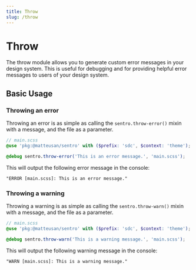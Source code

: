 ```yaml
---
title: Throw
slug: /throw
---
```


# Throw
The throw module allows you to generate custom error messages in your design system. This is useful for debugging and for providing helpful error messages to users of your design system.

## Basic Usage
### Throwing an error
Throwing an error is as simple as calling the `sentro.throw-error()` mixin with a message, and the file as a parameter.

```scss
// main.scss
@use 'pkg:@matteusan/sentro' with ($prefix: 'sdc', $context: 'theme');

@debug sentro.throw-error('This is an error message.', 'main.scss');
```

This will output the following error message in the console:

```shell
"ERROR [main.scss]: This is an error message."
```

### Throwing a warning
Throwing a warning is as simple as calling the `sentro.throw-warn()` mixin with a message, and the file as a parameter.

```scss
// main.scss
@use 'pkg:@matteusan/sentro' with ($prefix: 'sdc', $context: 'theme');

@debug sentro.throw-warn('This is a warning message.', 'main.scss');
```

This will output the following warning message in the console:

```shell
"WARN [main.scss]: This is a warning message."
```